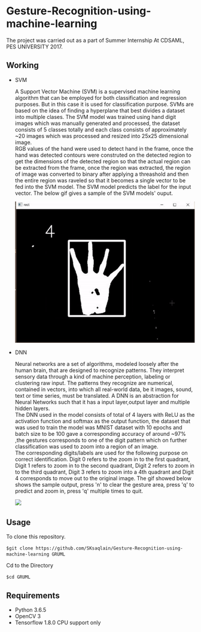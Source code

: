 # Gesture-Recognition-using-machine-learning
 The project was carried out as a part of Summer Internship At CDSAML, PES UNIVERSITY 2017.

## Working
<ul type=1>
 <li>SVM</li> 
<p>A Support Vector Machine (SVM) is a supervised machine learning algorithm that can be employed for both classification and regression purposes.
But in this case it is used for classification purpose. SVMs are based on the idea of finding a hyperplane that best divides a dataset into multiple clases. The SVM model was trained using hand digit images which was manually generated and processed, the dataset consists of 5 classes totally and each class consists of approximately ~20 images which was processed and resized into 25x25 dimensional image.<br/>
 RGB values of the hand were used to detect hand in the frame, once the hand was detected contours were construted on the detected region to get the dimensions of the detected region so that the actual region can be extracted from the frame, once the region was extracted, the region of image was converted to binary after applying a threashold and then the entire region was raveled so that it becomes a single vector to be fed into the SVM model. The SVM model predicts the label for the input vector. The below gif gives a sample of the SVM models' ouput.
 
 ![](SVM_GIF.gif)
 </p>
 
 <li>DNN</li>
 <p>
 Neural networks are a set of algorithms, modeled loosely after the human brain, that are designed to recognize patterns. They interpret sensory data through a kind of machine perception, labeling or clustering raw input. The patterns they recognize are numerical, contained in vectors, into which all real-world data, be it images, sound, text or time series, must be translated. A DNN is an abstraction for Neural Networks such that it has a input layer,output layer and multiple hidden layers.
 <br/>
  The DNN used in the model consists of total of 4 layers with ReLU as the activation function and softmax as the output function, the dataset that was used to train the model was MNIST dataset with 10 epochs and batch size to be 100 gave a corresponding accuracy of around ~97% ,the gestures corresponds to one of the digit pattern which on further classification was used to zoom into a region of an image.<br/>
 The corresponding digits/labels are used for the following purpose on correct identification.
 Digit 0 refers to the zoom in to the first quadrant, Digit 1 refers to zoom in to the second quadrant, Digit 2 refers to zoom in to the third quadrant, Digit 3 refers to zoom into a 4th quadrant and Digit 4 corresponds to move out to the original image. The gif showed below shows the sample output, press 'n' to clear the gesture area, press 'q' to predict and zoom in, press 'q' multiple times to quit.
 
 ![](Final_Sample_output.gif)
 </p>
</ul>

## Usage
To clone this repository.
```
$git clone https://github.com/SKsaqlain/Gesture-Recognition-using-machine-learning GRUML
```
Cd to  the Directory
```
$cd GRUML
```

## Requirements
<ul type=1>
    <li>Python 3.6.5</li>
    <li>OpenCV 3</li>
    <li>Tensorflow 1.8.0 CPU support only</li> 
 <ul>
    
